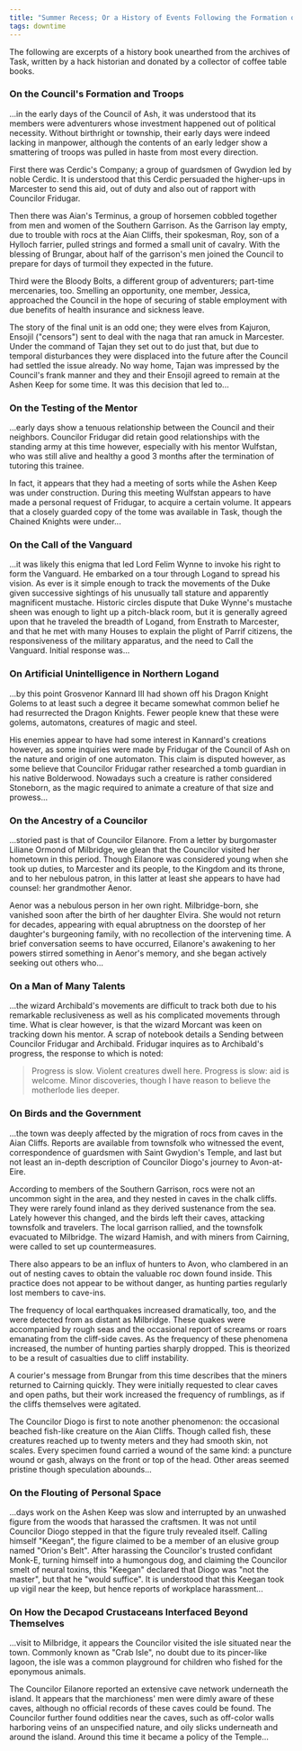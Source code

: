 ```yaml
---
title: "Summer Recess; Or a History of Events Following the Formation of the Council of Ash, after Machswmna in the Year 776 and up To, but Not Exceeding the Solstice, in Particular Those Events of Lesser and Greater Import Witnessed and Recorded by Council-Members, Such That Their Service to the Kingdom of Logand in Matters of State and Security Shall Not Go Unrewarded by Those That Follow in Their Footsteps and Those Who Benefit from This Diligence. A Humble Listicle of Services to the Marsh of Marcester."
tags: downtime
---
```


The following are excerpts of a history book unearthed from the archives of Task,
written by a hack historian
and donated by a collector of coffee table books.

### On the Council's Formation and Troops

...in the early days of the Council of Ash,
it was understood that its members were adventurers
whose investment happened out of political necessity.
Without birthright or township,
their early days were indeed lacking in manpower,
although the contents of an early ledger show
a smattering of troops was pulled in haste from most every direction.

First there was Cerdic's Company;
a group of guardsmen of Gwydion led by noble Cerdic.
It is understood that this Cerdic persuaded the higher-ups in Marcester to send this aid,
out of duty
and also out of rapport with Councilor Fridugar.

Then there was Aian's Terminus,
a group of horsemen cobbled together from men and women of the Southern Garrison.
As the Garrison lay empty,
due to trouble with rocs at the Aian Cliffs,
their spokesman, Roy,
son of a Hylloch farrier,
pulled strings and formed a small unit of cavalry.
With the blessing of Brungar,
about half of the garrison's men joined the Council to prepare
for days of turmoil they expected in the future.

Third were the Bloody Bolts,
a different group of adventurers;
part-time mercenaries, too.
Smelling an opportunity,
one member, Jessica,
approached the Council
in the hope of securing of stable employment
with due benefits of health insurance and sickness leave.

The story of the final unit is an odd one;
they were elves from Kajuron,
Ensojil ("censors") sent to deal with the naga that ran amuck in Marcester.
Under the command of Tajan they set out to do just that,
but due to temporal disturbances they were displaced into the future
after the Council had settled the issue already.
No way home,
Tajan was impressed by the Council's frank manner
and they and their Ensojil agreed to remain at the Ashen Keep for some time.
It was this decision that led to...

### On the Testing of the Mentor

...early days show a tenuous relationship between the Council and their neighbors.
Councilor Fridugar did retain good relationships with the standing army at this time however,
especially with his mentor Wulfstan,
who was still alive and healthy a good 3 months after the termination of tutoring this trainee.

In fact, it appears that they had a meeting of sorts while the Ashen Keep was under construction.
During this meeting Wulfstan appears to have made a personal request of Fridugar,
to acquire a certain volume.
It appears that a closely guarded copy of the tome was available in Task,
though the Chained Knights were under...

### On the Call of the Vanguard

...it was likely this enigma that led Lord Felim Wynne to invoke his right to form the Vanguard.
He embarked on a tour through Logand to spread his vision.
As ever is it simple enough to track the movements of the Duke
given successive sightings of his unusually tall stature and apparently magnificent mustache.
Historic circles dispute that Duke Wynne's mustache sheen was enough to light up a pitch-black room,
but it is generally agreed upon that he traveled the breadth of Logand,
from Enstrath to Marcester,
and that he met with many Houses to explain the plight of Parrif citizens,
the responsiveness of the military apparatus,
and the need to Call the Vanguard.
Initial response was...

### On Artificial Unintelligence in Northern Logand

...by this point Grosvenor Kannard III had shown off his Dragon Knight Golems
to at least such a degree it became somewhat common belief he had resurrected the Dragon Knights.
Fewer people knew that these were golems, automatons, creatures of magic and steel.

His enemies appear to have had some interest in Kannard's creations however,
as some inquiries were made by Fridugar of the Council of Ash on the nature and origin of one automaton.
This claim is disputed however,
as some believe that Councilor Fridugar rather researched a tomb guardian in his native Bolderwood.
Nowadays such a creature is rather considered Stoneborn,
as the magic required to animate a creature of that size and prowess...

### On the Ancestry of a Councilor

...storied past is that of Councilor Eilanore.
From a letter by burgomaster Liliane Ormond of Milbridge,
we glean that the Councilor visited her hometown in this period.
Though Eilanore was considered young when she took up duties,
to Marcester and its people,
to the Kingdom and its throne,
and to her nebulous patron,
in this latter at least she appears to have had counsel:
her grandmother Aenor.

Aenor was a nebulous person in her own right.
Milbridge-born, she vanished soon after the birth of her daughter Elvira.
She would not return for decades,
appearing with equal abruptness on the doorstep of her daughter's burgeoning family,
with no recollection of the intervening time.
A brief conversation seems to have occurred,
Eilanore's awakening to her powers stirred something in Aenor's memory,
and she began actively seeking out others who...

### On a Man of Many Talents

...the wizard Archibald's movements are difficult to track
both due to his remarkable reclusiveness
as well as his complicated movements through time.
What is clear however,
is that the wizard Morcant was keen on tracking down his mentor.
A scrap of notebook details a Sending between Councilor Fridugar and Archibald.
Fridugar inquires as to Archibald's progress,
the response to which is noted:

> Progress is slow.
> Violent creatures dwell here.
> Progress is slow: aid is welcome.
> Minor discoveries,
> though I have reason to believe the motherlode lies deeper.

### On Birds and the Government

...the town was deeply affected by the migration of rocs from caves in the Aian Cliffs.
Reports are available from townsfolk who witnessed the event,
correspondence of guardsmen with Saint Gwydion's Temple,
and last but not least an in-depth description of Councilor Diogo's journey to Avon-at-Eire.

According to members of the Southern Garrison,
rocs were not an uncommon sight in the area,
and they nested in caves in the chalk cliffs.
They were rarely found inland
as they derived sustenance from the sea.
Lately however this changed,
and the birds left their caves,
attacking townsfolk and travelers.
The local garrison rallied,
and the townsfolk evacuated to Milbridge.
The wizard Hamish,
and with miners from Cairning,
were called to set up countermeasures.

There also appears to be an influx of hunters to Avon,
who clambered in an out of nesting caves to obtain the valuable roc down found inside.
This practice does not appear to be without danger,
as hunting parties regularly lost members to cave-ins.

The frequency of local earthquakes increased dramatically, too,
and the were detected from as distant as Milbridge.
These quakes were accompanied by rough seas
and the occasional report of screams or roars emanating from the cliff-side caves.
As the frequency of these phenomena increased,
the number of hunting parties sharply dropped.
This is theorized to be a result of casualties due to cliff instability.

A courier's message from Brungar from this time describes
that the miners returned to Cairning quickly.
They were initially requested to clear caves and open paths,
but their work increased the frequency of rumblings,
as if the cliffs themselves were agitated.

The Councilor Diogo is first to note another phenomenon:
the occasional beached fish-like creature on the Aian Cliffs.
Though called fish,
these creatures reached up to twenty meters
and they had smooth skin, not scales.
Every specimen found carried a wound of the same kind:
a puncture wound or gash,
always on the front or top of the head.
Other areas seemed pristine
though speculation abounds...

### On the Flouting of Personal Space

...days work on the Ashen Keep was slow
and interrupted by an unwashed figure from the woods
that harassed the craftsmen.
It was not until Councilor Diogo stepped in that the figure truly revealed itself.
Calling himself "Keegan",
the figure claimed to be a member of an elusive group named "Orion's Belt".
After harassing the Councilor's trusted confidant Monk-E,
turning himself into a humongous dog,
and claiming the Councilor smelt of neural toxins,
this "Keegan" declared that Diogo was "not the master",
but that he "would suffice".
It is understood that this Keegan took up vigil near the keep,
but hence reports of workplace harassment...

### On How the Decapod Crustaceans Interfaced Beyond Themselves

...visit to Milbridge,
it appears the Councilor visited the isle situated near the town.
Commonly known as "Crab Isle",
no doubt due to its pincer-like lagoon,
the isle was a common playground for children
who fished for the eponymous animals.

The Councilor Eilanore reported an extensive cave network underneath the island.
It appears that the marchioness' men were dimly aware of these caves,
although no official records of these caves could be found.
The Councilor further found oddities near the caves,
such as off-color walls harboring veins of an unspecified nature,
and oily slicks underneath and around the island.
Around this time it became a policy of the Temple...

